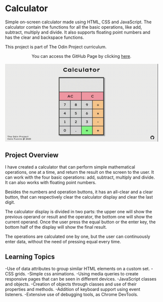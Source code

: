 # Calculator

Simple on-screen calculator made using HTML, CSS and JavaScript.
The calculator contain the functions for all the basic operations, like add, subtract, multiply and divide. It also supports floating point numbers and has the clear and backspace functions.

This project is part of The Odin Project curriculum.

<p align="center">
You can access the GitHub Page by clicking <a href="https://caiofuccio.github.io/calculator/">here</a>.
<br><br>
<img alt="Animated gif showing all the functionalities of the calculator" src="/images/calculator-demo.gif">
</p>

## Project Overview

I have created a calculator that can perform simple mathematical operations, one at a time, and return the result on the screen to the user. It can work with the four basic operations: add, subtract, multiply and divide. It can also works with floating point numbers.

Besides the numbers and operation buttons, it has an all-clear and a clear button, that can respectively clear the calculator display and clear the last digit.

The calculator display is divided in two parts: the upper one will show the previous operand or result and the operator, the bottom one will show the current operand. Once the user press the equal button or the enter key, the bottom half of the display will show the final result.

The operations are calculated one by one, but the user can continuously enter data, without the need of pressing equal every time.

## Learning Topics

-Use of data attributes to group similar HTML elements on a custom set.
-CSS grids.
-Simple css animations.
-Using media queries to create responsive pages that can be seen in different devices.
-JavaScript classes and objects.
-Creation of objects through classes and use of their properties and methods.
-Addition of keyboard support using event listeners.
-Extensive use of debugging tools, as Chrome DevTools.
